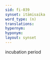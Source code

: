 ```yaml
---
sid: fi-039
synset: itämisaika
word_type: (n)
translations: 
hypernym: 
hyponym: 
layout: synset
---
```

incubation period
